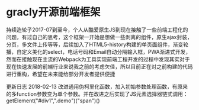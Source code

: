 # gracly开源前端框架
持续造轮子2017-07到至今，个人从酷爱原生JS到现在接触了一些前端工程化的问题，有过自己的思考，这个框架一开始是想做一些剥离的组件，原生ajax封装，分页，多文件上传等等，后续加入了HTML5-history构建的单页面组件，渐变轮播，自定义美化的select，电话号码和Email自动分隔输入框，PWA渐进式开发，然而在接触现在主流的Webpack为工具实现前端工程开发的过程中发现其实对于现在快速发展的前端行业来说我之前的考虑欠佳，所以目前正在对之前构建的代码进行重构，希望在未来能给部分开发者提供便捷


更新日志
2018-02-13
改进通用伪柯里化函数，加入初始参数处理函数，有原来的多function参数变为单个参数。并在改进之后实现了JS元素选择器链式调用：getElement("#div1",".demo")("span")()
